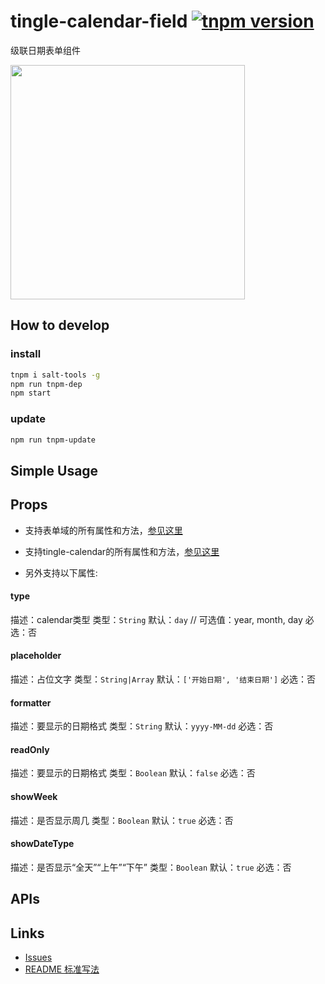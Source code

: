 # tingle-calendar-field [![tnpm version](http://web.npm.alibaba-inc.com/badge/v/@ali/tingle-calendar-field.svg?style=flat-square)](http://web.npm.alibaba-inc.com/package/@ali/tingle-calendar-field)

级联日期表单组件

<img src="https://img.alicdn.com/tps/TB1me1UPFXXXXajXVXXXXXXXXXX-750-1334.png" width="375">

## How to develop

### install

```bash
tnpm i salt-tools -g
npm run tnpm-dep 
npm start
```

### update

```bash
npm run tnpm-update
```

## Simple Usage

## Props

- 支持表单域的所有属性和方法，[参见这里](http://gitlab.alibaba-inc.com/tingle-ui/tingle-field#props)
- 支持tingle-calendar的所有属性和方法，[参见这里](http://gitlab.alibaba-inc.com/tingle-ui/tingle-calendar#props)

- 另外支持以下属性:

#### type
描述：calendar类型
类型：`String`
默认：`day` // 可选值：year, month, day
必选：否

#### placeholder
描述：占位文字
类型：`String|Array`
默认：`['开始日期', '结束日期']`
必选：否

#### formatter
描述：要显示的日期格式
类型：`String`
默认：`yyyy-MM-dd`
必选：否

#### readOnly
描述：要显示的日期格式
类型：`Boolean`
默认：`false`
必选：否

#### showWeek
描述：是否显示周几
类型：`Boolean`
默认：`true`
必选：否

#### showDateType
描述：是否显示“全天”“上午”“下午”
类型：`Boolean`
默认：`true`
必选：否

## APIs

## Links

- [Issues](http://gitlab.alibaba-inc.com/tingle-ui/tingle-calendar-field/issues)
- [README 标准写法](http://gitlab.alibaba-inc.com/tingle-ui/doc/blob/master/README%E6%A0%87%E5%87%86%E5%86%99%E6%B3%95.md)
